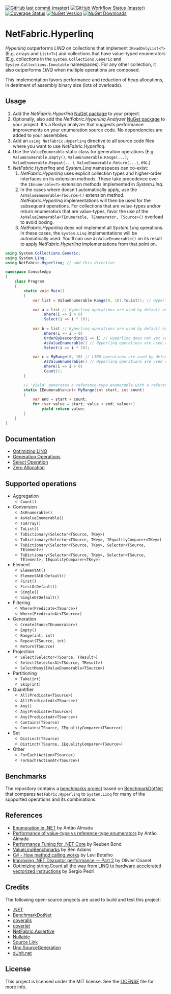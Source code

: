 [![GitHub last commit (master)](https://img.shields.io/github/last-commit/NetFabric/NetFabric.Hyperlinq/master)](https://github.com/NetFabric/NetFabric.Hyperlinq/commits/master)
[![GitHub Workflow Status (master)](https://img.shields.io/github/workflow/status/NetFabric/NetFabric.Hyperlinq/.NET%20Core/master)](https://github.com/NetFabric/NetFabric.Hyperlinq/actions)
[![Coverage Status](https://coveralls.io/repos/github/NetFabric/NetFabric.Hyperlinq/badge.svg?branch=master)](https://coveralls.io/github/NetFabric/NetFabric.Hyperlinq?branch=master)
[![NuGet Version](https://img.shields.io/nuget/v/NetFabric.Hyperlinq.svg)](https://www.nuget.org/packages/NetFabric.Hyperlinq/)
[![NuGet Downloads](https://img.shields.io/nuget/dt/NetFabric.Hyperlinq.svg)](https://www.nuget.org/packages/NetFabric.Hyperlinq/)


# NetFabric.Hyperlinq

*Hyperlinq* outperforms *LINQ* on collections that implement `IReadOnlyList<T>` (E.g. arrays and `List<T>`) and collections that have value-typed enumerators (E.g. collections in the `System.Collections.Generic` and `System.Collections.Immutable` namespaces). For any other collection, it also outperforms *LINQ* when multiple operations are composed.

This implementation favors performance and reduction of heap allocations, in detriment of assembly binary size (lots of overloads).

## Usage

1. Add the *NetFabric.Hyperlinq* [NuGet package](https://www.nuget.org/packages/NetFabric.Hyperlinq/) to your project.
1. Optionally, also add the *NetFabric.Hyperlinq.Analyzer* [NuGet package](https://www.nuget.org/packages/NetFabric.Hyperlinq.Analyzer/) to your project. It's a Roslyn analyzer that suggests performance improvements on your enumeration source code. No dependencies are added to your assemblies.
1. Add an `using NetFabric.Hyperlinq` directive to all source code files where you want to use *NetFabric.Hyperlinq*.
1. Use the `ValueEnumerable` static class for generation operations (E.g. `ValueEnumerable.Empty()`, `ValueEnumerable.Range(...)`, `ValueEnumerable.Repeat(...)`, `ValueEnumerable.Return(...)`, etc.)
1. *NetFabric.Hyperlinq* and *System.Linq* namespaces can co-exist:
   1. *NetFabric.Hyperlinq* uses explicit collection types and higher-order interfaces on its extension methods. These take precedence over the `IEnumerable<T>` extension methods implemented in *System.Linq*.
   1. In the cases where doesn't automatically apply, use the `AsValueEnumerable<TSource>()` extension method. *NetFabric.Hyperlinq* implementations will then be used for the subsequent operations. For collections that are value-types and/or return enumerators that are value-types, favor the use of the `AsValueEnumerable<TEnumerable, TEnumerator, TSource>()` overload to avoid boxing.
   1. *NetFabric.Hyperlinq* does not implement all *System.Linq* operations. In these cases, the `System.Linq` implementations will be automatically used. You'll can use `AsValueEnumerable()` on its result to apply *NetFabric.Hyperlinq* implementations from that point on.

```csharp
using System.Collections.Generic;
using System.Linq;
using NetFabric.Hyperlinq; // add this directive

namespace ConsoleApp
{
    class Program
    {
        static void Main()
        {
            var list = ValueEnumerable.Range(0, 10).ToList(); // Hyperlinq operations are used

            var a = list // Hyperlinq operations are used by default on List<>
                .Where(i => i > 0) 
                .Select(i => i * 10);
            
            var b = list // Hyperlinq operations are used by default on List<>
                .Where(i => i > 0) 
                .OrderByDescending(i => i) // Hyperlinq does not yet support this operation so LINQ is used
                .AsValueEnumerable() // Hyperlinq operations are used on subsequent operations
                .Select(i => i * 10);

            var c = MyRange(0, 10) // LINQ operations are used by default on IEnumerable<>
                .AsValueEnumerable() // Hyperlinq operations are used on subsequent operations
                .Where(i => i > 0)
                .Count();
        }

        // 'yield' generates a reference-type enumerable with a reference-type enumerator
        static IEnumerable<int> MyRange(int start, int count)
        {
            var end = start + count;
            for (var value = start; value < end; value++)
                yield return value;
        }
    }
}
```

## Documentation

- [Optimizing LINQ](https://medium.com/@antao.almada/netfabric-hyperlinq-optimizing-linq-348e02566cef)
- [Generation Operations](https://medium.com/@antao.almada/netfabric-hyperlinq-generation-operations-6530826a70ca)
- [Select Operation](https://medium.com/@antao.almada/netfabric-hyperlinq-select-operation-e4ac2bbfb187)
- [Zero Allocation](https://medium.com/@antao.almada/netfabric-hyperlinq-zero-allocation-fe5d0dd6b1a6)

## Supported operations

- Aggregation
  - `Count()`
- Conversion
  - `AsEnumerable()`
  - `AsValueEnumerable()`
  - `ToArray()`
  - `ToList()`
  - `ToDictionary(Selector<TSource, TKey>)`
  - `ToDictionary(Selector<TSource, TKey>, IEqualityComparer<TKey>)`
  - `ToDictionary(Selector<TSource, TKey>, Selector<TSource, TElement>)`
  - `ToDictionary(Selector<TSource, TKey>, Selector<TSource, TElement>, IEqualityComparer<TKey>)`
- Element
  - `ElementAt()`
  - `ElementAtOrDefault()`
  - `First()`
  - `FirstOrDefault()`
  - `Single()`
  - `SingleOrDefault()`
- Filtering
  - `Where(Predicate<TSource>)`
  - `Where(PredicateAt<TSource>)`
- Generation
  - `Create(Func<TEnumerator>)`
  - `Empty()`
  - `Range(int, int)`
  - `Repeat(TSource, int)`
  - `Return(TSource)`
- Projection
  - `Select(Selector<TSource, TResult>)`
  - `Select(SelectorAt<TSource, TResult>)`
  - `SelectMany(IValueEnumerable<TSource>)`
- Partitioning
  - `Take(int)`
  - `Skip(int)`
- Quantifier
  - `All(Predicate<TSource>)`
  - `All(PredicateAt<TSource>)`
  - `Any()`
  - `Any(Predicate<TSource>)`
  - `Any(PredicateAt<TSource>)`
  - `Contains(TSource)`
  - `Contains(TSource, IEqualityComparer<TSource>)`
- Set
  - `Distinct(TSource)`
  - `Distinct(TSource, IEqualityComparer<TSource>)`
- Other
  - `ForEach(Action<TSource>)`
  - `ForEach(ActionAt<TSource>)`

## Benchmarks

The repository contains a [benchmarks project](https://github.com/NetFabric/NetFabric.Hyperlinq/tree/master/NetFabric.Hyperlinq.Benchmarks) based on [BenchmarkDotNet](https://benchmarkdotnet.org) that compares `NetFabric.Hyperlinq` to `System.Linq` for many of the supported operations and its combinations.

## References

- [Enumeration in .NET](https://blog.usejournal.com/enumeration-in-net-d5674921512e) by Antão Almada
- [Performance of value-type vs reference-type enumerators](https://medium.com/@antao.almada/performance-of-value-type-vs-reference-type-enumerators-820ab1acc291) by Antão Almada
- [Performance Tuning for .NET Core](https://reubenbond.github.io/posts/dotnet-perf-tuning) by Reuben Bond
- [ValueLinqBenchmarks](https://gist.github.com/benaadams/294cbd41ec1179638cb4b5495a15accf) by Ben Adams
- [C# - How method calling works](http://www.levibotelho.com/development/how-method-calling-works/) by Levi Botelho
- [Improving .NET Disruptor performance — Part 2](https://medium.com/@ocoanet/improving-net-disruptor-performance-part-2-5bf456cd595f) by Olivier Coanet
- [Optimizing string.Count all the way from LINQ to hardware accelerated vectorized instructions](https://medium.com/@SergioPedri/optimizing-string-count-all-the-way-from-linq-to-hardware-accelerated-vectorized-instructions-186816010ad9) by Sergio Pedri 

## Credits

The following open-source projects are used to build and test this project:

- [.NET](https://github.com/dotnet)
- [BenchmarkDotNet](https://benchmarkdotnet.org/)
- [coveralls](https://coveralls.io)
- [coverlet](https://github.com/tonerdo/coverlet)
- [NetFabric.Assertive](https://github.com/NetFabric/NetFabric.Assertive)
- [Nullable](https://github.com/manuelroemer/Nullable)
- [Source Link](https://github.com/dotnet/sourcelink)
- [Uno.SourceGeneration](https://github.com/unoplatform/Uno.SourceGeneration)
- [xUnit.net](https://xunit.net/)

## License

This project is licensed under the MIT license. See the [LICENSE](LICENSE) file for more info.
